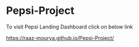 # Pepsi-Project

To visit Pepsi Landing Dashboard
click on below link

https://raaz-mourya.github.io/Pepsi-Project/
